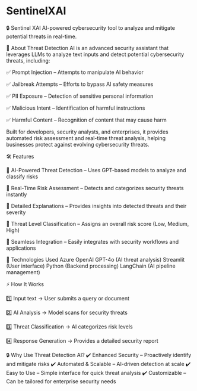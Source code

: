 # SentinelXAI

🔒 Sentinel XAI
AI-powered cybersecurity tool to analyze and mitigate potential threats in real-time.

🚀 About
Threat Detection AI is an advanced security assistant that leverages LLMs to analyze text inputs and detect potential cybersecurity threats, including:

✅ Prompt Injection – Attempts to manipulate AI behavior

✅ Jailbreak Attempts – Efforts to bypass AI safety measures

✅ PII Exposure – Detection of sensitive personal information

✅ Malicious Intent – Identification of harmful instructions

✅ Harmful Content – Recognition of content that may cause harm

Built for developers, security analysts, and enterprises, it provides automated risk assessment and real-time threat analysis, helping businesses protect against evolving cybersecurity threats.

🛠️ Features

🔹 AI-Powered Threat Detection – Uses GPT-based models to analyze and classify risks

🔹 Real-Time Risk Assessment – Detects and categorizes security threats instantly

🔹 Detailed Explanations – Provides insights into detected threats and their severity

🔹 Threat Level Classification – Assigns an overall risk score (Low, Medium, High)

🔹 Seamless Integration – Easily integrates with security workflows and applications


🔧 Technologies Used
Azure OpenAI GPT-4o (AI threat analysis)
Streamlit (User interface)
Python (Backend processing)
LangChain (AI pipeline management)


⚡ How It Works

1️⃣ Input text → User submits a query or document

2️⃣ AI Analysis → Model scans for security threats

3️⃣ Threat Classification → AI categorizes risk levels

4️⃣ Response Generation → Provides a detailed security report

🔒 Why Use Threat Detection AI?
✔️ Enhanced Security – Proactively identify and mitigate risks
✔️ Automated & Scalable – AI-driven detection at scale
✔️ Easy to Use – Simple interface for quick threat analysis
✔️ Customizable – Can be tailored for enterprise security needs

